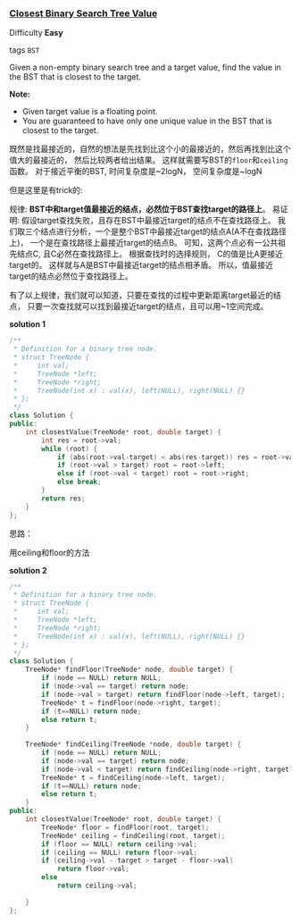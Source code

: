 ### [Closest Binary Search Tree Value](https://leetcode.com/problems/closest-binary-search-tree-value/)   

Difficulty **Easy**

tags `BST`

Given a non-empty binary search tree and a target value, find the value in the BST that is closest to the target.

**Note:**

- Given target value is a floating point.
- You are guaranteed to have only one unique value in the BST that is closest to the target.

既然是找最接近的，自然的想法是先找到比这个小的最接近的，然后再找到比这个值大的最接近的， 然后比较两者给出结果。 这样就需要写BST的`floor`和`ceiling` 函数。 对于接近平衡的BST, 时间复杂度是~2logN， 空间复杂度是~logN

但是这里是有trick的:

规律: **BST中和target值最接近的结点，必然位于BST查找target的路径上**。 易证明: 假设target查找失败，且存在BST中最接近target的结点不在查找路径上。 我们取三个结点进行分析，一个是整个BST中最接近target的结点A(A不在查找路径上)， 一个是在查找路径上最接近target的结点B。 可知，这两个点必有一公共祖先结点C, 且C必然在查找路径上。 根据查找时的选择规则， C的值是比A更接近target的。 这样就与A是BST中最接近target的结点相矛盾。 所以，值最接近target的结点必然位于查找路径上。

有了以上规律，我们就可以知道，只要在查找的过程中更新距离target最近的结点， 只要一次查找就可以找到最接近target的结点，且可以用~1空间完成。

**solution 1**

```c++
/**
 * Definition for a binary tree node.
 * struct TreeNode {
 *     int val;
 *     TreeNode *left;
 *     TreeNode *right;
 *     TreeNode(int x) : val(x), left(NULL), right(NULL) {}
 * };
 */
class Solution {
public:
    int closestValue(TreeNode* root, double target) {
        int res = root->val;
        while (root) {
            if (abs(root->val-target) < abs(res-target)) res = root->val;
            if (root->val > target) root = root->left;
            else if (root->val < target) root = root->right;
            else break;
        }
        return res;
    }
};
```

思路：

用ceiling和floor的方法

**solution 2**

```c++
/**
 * Definition for a binary tree node.
 * struct TreeNode {
 *     int val;
 *     TreeNode *left;
 *     TreeNode *right;
 *     TreeNode(int x) : val(x), left(NULL), right(NULL) {}
 * };
 */
class Solution {
    TreeNode* findFloor(TreeNode* node, double target) {
        if (node == NULL) return NULL;
        if (node->val == target) return node;
        if (node->val > target) return findFloor(node->left, target);
        TreeNode* t = findFloor(node->right, target);
        if (t==NULL) return node;
        else return t;
    }
    
    TreeNode* findCeiling(TreeNode *node, double target) {
        if (node == NULL) return NULL;
        if (node->val == target) return node;
        if (node->val < target) return findCeiling(node->right, target);
        TreeNode* t = findCeiling(node->left, target);
        if (t==NULL) return node;
        else return t;
    }
public:
    int closestValue(TreeNode* root, double target) {
        TreeNode* floor = findFloor(root, target);
        TreeNode* ceiling = findCeiling(root, target);
        if (floor == NULL) return ceiling->val;
        if (ceiling == NULL) return floor->val;
        if (ceiling->val - target > target - floor->val) 
            return floor->val;
        else
            return ceiling->val;
        
    }
};
```
